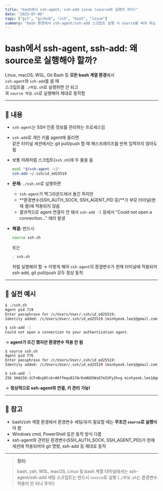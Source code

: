 ```yaml
---
title: "bash에서 ssh-agent, ssh-add issue (source와 실행의 차이)"
date: "2025-07-06"
tags: ["git", "github", "ssh", "bash", "issue"]
summary: "bash 환경에서 ssh-agent/ssh-add 스크립트 실행 시 source를 써야 하는 이유와 실전 예시"
---
```


# bash에서 ssh-agent, ssh-add: 왜 source로 실행해야 할까?

Linux, macOS, WSL, Git Bash 등 **모든 bash 계열 환경**에서  
`ssh-agent`와 `ssh-add`를 쓸 때  
스크립트를 `./파일.sh`로 실행하면 안 되고  
꼭 `source 파일.sh`로 실행해야 제대로 동작함

---

## 🔧 내용

- `ssh-agent`는 SSH 인증 정보를 관리하는 프로세스임
- `ssh-add`로 개인 키를 agent에 올리면  
  같은 터미널 세션에서는 git pull/push 할 때 패스프레이즈를 반복 입력하지 않아도 됨

- 보통 아래처럼 스크립트(`ssh.sh`)에 두 줄을 씀

  ```sh
  eval "$(ssh-agent -s)"
  ssh-add ~/.ssh/id_ed25519
  ```

- **문제:**
  `./ssh.sh`로 실행하면

  - `ssh-agent`가 백그라운드에서 돌긴 하지만
  - \*\*환경변수(SSH_AUTH_SOCK, SSH_AGENT_PID 등)\*\*가
    부모 터미널(현재 셸)에 적용되지 않음
  - 결과적으로 agent 연결이 안 돼서
    `ssh-add -l` 등에서 "Could not open a connection..." 에러 발생

- **해결:**
  반드시

  ```sh
  source ssh.sh
  ```

  또는

  ```sh
  . ssh.sh
  ```

  처럼 실행해야 함
  → 이렇게 해야 `ssh-agent`의 환경변수가 현재 터미널에 적용되어
  ssh-add, git pull/push 모두 정상 동작

---

## 📝 실전 예시

```sh
$ ./ssh.sh
Agent pid 719
Enter passphrase for /c/Users/User/.ssh/id_ed25519:
Identity added: /c/Users/User/.ssh/id_ed25519 (minhyeok.lee1@gmail.com)

$ ssh-add -l
Could not open a connection to your authentication agent.
```

→ **agent가 뜨긴 했지만 환경변수 적용 안 됨**

```sh
$ source ssh.sh
Agent pid 776
Enter passphrase for /c/Users/User/.ssh/id_ed25519:
Identity added: /c/Users/User/.ssh/id_ed25519 (minhyeok.lee1@gmail.com)

$ ssh-add -l
256 SHA256:1CFnBcpDCsb+A0ffmquB17ArEeWbD5WsD7mIUFy2hvg minhyeok.lee1@gmail.com (ED25519)
```

→ **정상적으로 ssh-agent와 연결, 키 관리 가능!**

---

## 📌 참고

- bash/zsh 계열 환경에서 환경변수 세팅/유지 필요할 때는
  **무조건 `source`로 실행**해야 함
- Windows cmd, PowerShell 등은 동작 방식 다름
- ssh-agent와 관련된 환경변수(SSH_AUTH_SOCK, SSH_AGENT_PID)가
  현재 세션에 적용되어야 git 명령, ssh-add 등 제대로 동작

---

> **정리:**
>
> bash, zsh, WSL, macOS, Linux 등 bash 계열 터미널에서는
> ssh-agent/ssh-add 세팅 스크립트는 반드시 `source`로 실행
> (`./파일.sh`는 환경변수 적용이 안 되니 주의!)
